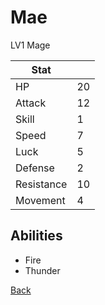# Mae

LV1 Mage

| Stat       | <!-- --> |
| ---------- | -------- |
| HP         | 20       |
| Attack     | 12       |
| Skill      | 1        |
| Speed      | 7        |
| Luck       | 5        |
| Defense    | 2        |
| Resistance | 10       |
| Movement   | 4        |

## Abilities

- Fire
- Thunder

[Back](README.md)
